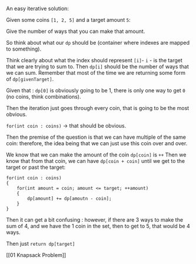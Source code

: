 An easy iterative solution: 

Given some coins `[1, 2, 5]` and a target amount `5`: 

Give the number of ways that you can make that amount. 

So think about what our `dp` should be (container where indexes are mapped to something). 

Think clearly about what the index should represent `[i]`- `i` - is the target that we are trying to sum to. 
Then `dp[i]` should be the number of ways that we can sum. 
Remember that most of the time we are returning some form of `dp[givenTarget]`.

Given that : `dp[0]` is obviously going to be 1, there is only one way to get `0` (no coins, think combinations). 

Then the iteration just goes through every coin, that is going to be the most obvious. 

`for(int coin : coins)` -> that should be obvious. 

Then the premise of the question is that we can have multiple of the same coin: therefore, the idea being that we can just use this coin over and over. 

We know that we can make the amount of the coin `dp[coin]` is `++` 
Then we know that from that coin, we can have `dp[coin + coin]` until we get to the target or past the target: 

```
for(int coin : coins)
{ 
	for(int amount = coin; amount <= target; ++amount)
	{ 
		dp[amount] += dp[amoutn - coin];
	}
}
```
Then it can get a bit confusing : however, if there are 3 ways to make the sum of 4, and we have the 1 coin in the set, then to get to 5, that would be 4 ways.

Then just `return dp[target]`

[[01 Knapsack Problem]]
